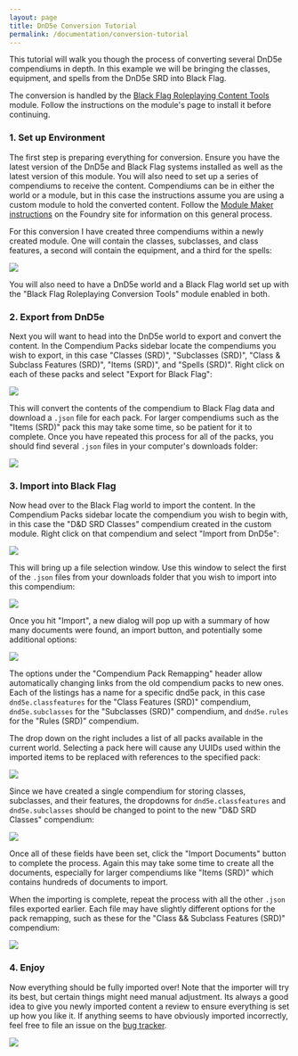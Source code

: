 ```yaml
---
layout: page
title: DnD5e Conversion Tutorial
permalink: /documentation/conversion-tutorial
---
```


This tutorial will walk you though the process of converting several DnD5e compendiums in depth. In this example we will be bringing the classes, equipment, and spells from the DnD5e SRD into Black Flag.

The conversion is handled by the [Black Flag Roleplaying Content Tools](https://github.com/koboldpress/black-flag-tools) module. Follow the instructions on the module's page to install it before continuing.

### 1. Set up Environment

The first step is preparing everything for conversion. Ensure you have the latest version of the DnD5e and Black Flag systems installed as well as the latest version of this module. You will also need to set up a series of compendiums to receive the content. Compendiums can be in either the world or a module, but in this case the instructions assume you are using a custom module to hold the converted content. Follow the [Module Maker instructions](https://foundryvtt.com/article/module-maker/) on the Foundry site for information on this general process.

For this conversion I have created three compendiums within a newly created module. One will contain the classes, subclasses, and class features, a second will contain the equipment, and a third for the spells:

![](assets/images/conversion/compendium-setup.jpg)

You will also need to have a DnD5e world and a Black Flag world set up with the "Black Flag Roleplaying Conversion Tools" module enabled in both.

### 2. Export from DnD5e

Next you will want to head into the DnD5e world to export and convert the content. In the Compendium Packs sidebar locate the compendiums you wish to export, in this case "Classes (SRD)", "Subclasses (SRD)", "Class & Subclass Features (SRD)", "Items (SRD)", and "Spells (SRD)". Right click on each of these packs and select "Export for Black Flag":

![](assets/images/conversion/sidebar-export-for-black-flag.jpg)

This will convert the contents of the compendium to Black Flag data and download a `.json` file for each pack. For larger compendiums such as the "Items (SRD)" pack this may take some time, so be patient for it to complete. Once you have repeated this process for all of the packs, you should find several `.json` files in your computer's downloads folder:

![](assets/images/conversion/exported-json.jpg)

### 3. Import into Black Flag

Now head over to the Black Flag world to import the content. In the Compendium Packs sidebar locate the compendium you wish to begin with, in this case the "D&D SRD Classes" compendium created in the custom module. Right click on that compendium and select "Import from DnD5e":

![](assets/images/conversion/sidebar-import-from-dnd5e.jpg)

This will bring up a file selection window. Use this window to select the first of the `.json` files from your downloads folder that you wish to import into this compendium:

![](assets/images/conversion/file-selection-dialog.jpg)

Once you hit "Import", a new dialog will pop up with a summary of how many documents were found, an import button, and potentially some additional options:

![](assets/images/conversion/importer-classes.jpg)

The options under the "Compendium Pack Remapping" header allow automatically changing links from the old compendium packs to new ones. Each of the listings has a name for a specific dnd5e pack, in this case `dnd5e.classfeatures` for the "Class Features (SRD)" compendium, `dnd5e.subclasses` for the "Subclasses (SRD)" compendium, and `dnd5e.rules` for the "Rules (SRD)" compendium.

The drop down on the right includes a list of all packs available in the current world. Selecting a pack here will cause any UUIDs used within the imported items to be replaced with references to the specified pack:

![](assets/images/conversion/pack-remapping-dropdown.jpg)

Since we have created a single compendium for storing classes, subclasses, and their features, the dropdowns for `dnd5e.classfeatures` and `dnd5e.subclasses` should be changed to point to the new "D&D SRD Classes" compendium:

![](assets/images/conversion/pack-remapping-complete.jpg)

Once all of these fields have been set, click the "Import Documents" button to complete the process. Again this may take some time to create all the documents, especially for larger compendiums like "Items (SRD)" which contains hundreds of documents to import.

When the importing is complete, repeat the process with all the other `.json` files exported earlier. Each file may have slightly different options for the pack remapping, such as these for the "Class && Subclass Features (SRD)" compendium:

![](assets/images/conversion/importer-class-features.jpg)

### 4. Enjoy

Now everything should be fully imported over! Note that the importer will try its best, but certain things might need manual adjustment. Its always a good idea to give you newly imported content a review to ensure everything is set up how you like it. If anything seems to have obviously imported incorrectly, feel free to file an issue on the [bug tracker](https://github.com/koboldpress/black-flag-tools/issues).

![](assets/images/conversion/imported-content.jpg)
